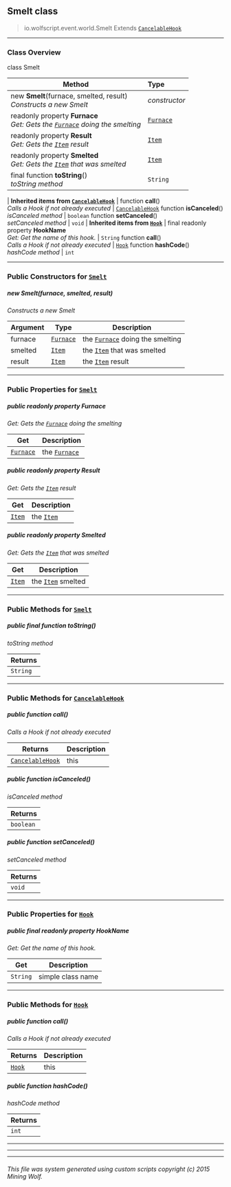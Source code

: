 ## Smelt __class__

>io.wolfscript.event.world.Smelt
>Extends [`CancelableHook`](../../hook/CancelableHook.md)

---

### Class Overview

class Smelt

Method | Type   
--- | :--- 
new __Smelt__(furnace, smelted, result) <br> _Constructs a new Smelt_ | _constructor_
 readonly property __Furnace__ <br> _Get: Gets the [`Furnace`](../../api/world/blocks/Furnace.md) doing the smelting_ | [`Furnace`](../../api/world/blocks/Furnace.md)
 readonly property __Result__ <br> _Get: Gets the [`Item`](../../api/inventory/Item.md) result_ | [`Item`](../../api/inventory/Item.md)
 readonly property __Smelted__ <br> _Get: Gets the [`Item`](../../api/inventory/Item.md) that was smelted_ | [`Item`](../../api/inventory/Item.md)
final function __toString__() <br> _toString method_ | `String`
 |
__Inherited items from [`CancelableHook`](../../hook/CancelableHook.md)__ |
 function __call__() <br> _Calls a Hook if not already executed_ | [`CancelableHook`](../../hook/CancelableHook.md)
 function __isCanceled__() <br> _isCanceled method_ | `boolean`
 function __setCanceled__() <br> _setCanceled method_ | `void`
 |
__Inherited items from [`Hook`](../../hook/Hook.md)__ |
final readonly property __HookName__ <br> _Get: Get the name of this hook._ | `String`
 function __call__() <br> _Calls a Hook if not already executed_ | [`Hook`](../../hook/Hook.md)
 function __hashCode__() <br> _hashCode method_ | `int`







---

### Public Constructors for [`Smelt`](Smelt.md)

##### <a id='smelt'></a>new __Smelt__(furnace, smelted, result) 

_Constructs a new Smelt_

Argument | Type | Description  
--- | --- | --- 
furnace | [`Furnace`](../../api/world/blocks/Furnace.md) | the [`Furnace`](../../api/world/blocks/Furnace.md) doing the smelting
smelted | [`Item`](../../api/inventory/Item.md) | the [`Item`](../../api/inventory/Item.md) that was smelted
result | [`Item`](../../api/inventory/Item.md) | the [`Item`](../../api/inventory/Item.md) result

---

### Public Properties for [`Smelt`](Smelt.md)

##### <a id='furnace'></a>public  readonly property __Furnace__

_Get: Gets the [`Furnace`](../../api/world/blocks/Furnace.md) doing the smelting_

Get | Description
--- | --- 
[`Furnace`](../../api/world/blocks/Furnace.md) | the [`Furnace`](../../api/world/blocks/Furnace.md)



##### <a id='result'></a>public  readonly property __Result__

_Get: Gets the [`Item`](../../api/inventory/Item.md) result_

Get | Description
--- | --- 
[`Item`](../../api/inventory/Item.md) | the [`Item`](../../api/inventory/Item.md)



##### <a id='smelted'></a>public  readonly property __Smelted__

_Get: Gets the [`Item`](../../api/inventory/Item.md) that was smelted_

Get | Description
--- | --- 
[`Item`](../../api/inventory/Item.md) | the [`Item`](../../api/inventory/Item.md) smelted



---

### Public Methods for [`Smelt`](Smelt.md)

##### <a id='tostring'></a>public final function __toString__()

_toString method_

Returns | 
--- | 
`String` |


---

### Public Methods for [`CancelableHook`](../../hook/CancelableHook.md)

##### <a id='call'></a>public  function __call__()

_Calls a Hook if not already executed_

Returns | Description
--- | --- 
[`CancelableHook`](../../hook/CancelableHook.md) | this


##### <a id='iscanceled'></a>public  function __isCanceled__()

_isCanceled method_

Returns | 
--- | 
`boolean` |


##### <a id='setcanceled'></a>public  function __setCanceled__()

_setCanceled method_

Returns | 
--- | 
`void` |


---

### Public Properties for [`Hook`](../../hook/Hook.md)

##### <a id='hookname'></a>public final readonly property __HookName__

_Get: Get the name of this hook._

Get | Description
--- | --- 
`String` | simple class name



---

### Public Methods for [`Hook`](../../hook/Hook.md)

##### <a id='call'></a>public  function __call__()

_Calls a Hook if not already executed_

Returns | Description
--- | --- 
[`Hook`](../../hook/Hook.md) | this


##### <a id='hashcode'></a>public  function __hashCode__()

_hashCode method_

Returns | 
--- | 
`int` |


---


---


---


###### This file was system generated using custom scripts copyright (c) 2015 Mining Wolf.
	

